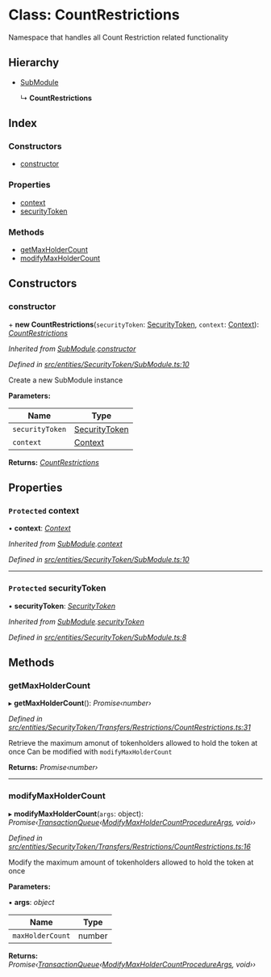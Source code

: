 # Class: CountRestrictions

Namespace that handles all Count Restriction related functionality

## Hierarchy

* [SubModule](_entities_securitytoken_submodule_.submodule.md)

  ↳ **CountRestrictions**

## Index

### Constructors

* [constructor](_entities_securitytoken_transfers_restrictions_countrestrictions_.countrestrictions.md#constructor)

### Properties

* [context](_entities_securitytoken_transfers_restrictions_countrestrictions_.countrestrictions.md#protected-context)
* [securityToken](_entities_securitytoken_transfers_restrictions_countrestrictions_.countrestrictions.md#protected-securitytoken)

### Methods

* [getMaxHolderCount](_entities_securitytoken_transfers_restrictions_countrestrictions_.countrestrictions.md#getmaxholdercount)
* [modifyMaxHolderCount](_entities_securitytoken_transfers_restrictions_countrestrictions_.countrestrictions.md#modifymaxholdercount)

## Constructors

###  constructor

\+ **new CountRestrictions**(`securityToken`: [SecurityToken](_entities_securitytoken_securitytoken_.securitytoken.md), `context`: [Context](_context_.context.md)): *[CountRestrictions](_entities_securitytoken_transfers_restrictions_countrestrictions_.countrestrictions.md)*

*Inherited from [SubModule](_entities_securitytoken_submodule_.submodule.md).[constructor](_entities_securitytoken_submodule_.submodule.md#constructor)*

*Defined in [src/entities/SecurityToken/SubModule.ts:10](https://github.com/PolymathNetwork/polymath-sdk/blob/550676f/src/entities/SecurityToken/SubModule.ts#L10)*

Create a new SubModule instance

**Parameters:**

Name | Type |
------ | ------ |
`securityToken` | [SecurityToken](_entities_securitytoken_securitytoken_.securitytoken.md) |
`context` | [Context](_context_.context.md) |

**Returns:** *[CountRestrictions](_entities_securitytoken_transfers_restrictions_countrestrictions_.countrestrictions.md)*

## Properties

### `Protected` context

• **context**: *[Context](_context_.context.md)*

*Inherited from [SubModule](_entities_securitytoken_submodule_.submodule.md).[context](_entities_securitytoken_submodule_.submodule.md#protected-context)*

*Defined in [src/entities/SecurityToken/SubModule.ts:10](https://github.com/PolymathNetwork/polymath-sdk/blob/550676f/src/entities/SecurityToken/SubModule.ts#L10)*

___

### `Protected` securityToken

• **securityToken**: *[SecurityToken](_entities_securitytoken_securitytoken_.securitytoken.md)*

*Inherited from [SubModule](_entities_securitytoken_submodule_.submodule.md).[securityToken](_entities_securitytoken_submodule_.submodule.md#protected-securitytoken)*

*Defined in [src/entities/SecurityToken/SubModule.ts:8](https://github.com/PolymathNetwork/polymath-sdk/blob/550676f/src/entities/SecurityToken/SubModule.ts#L8)*

## Methods

###  getMaxHolderCount

▸ **getMaxHolderCount**(): *Promise‹number›*

*Defined in [src/entities/SecurityToken/Transfers/Restrictions/CountRestrictions.ts:31](https://github.com/PolymathNetwork/polymath-sdk/blob/550676f/src/entities/SecurityToken/Transfers/Restrictions/CountRestrictions.ts#L31)*

Retrieve the maximum amonut of tokenholders allowed to hold the token at once
Can be modified with `modifyMaxHolderCount`

**Returns:** *Promise‹number›*

___

###  modifyMaxHolderCount

▸ **modifyMaxHolderCount**(`args`: object): *Promise‹[TransactionQueue](_entities_transactionqueue_.transactionqueue.md)‹[ModifyMaxHolderCountProcedureArgs](../interfaces/_types_index_.modifymaxholdercountprocedureargs.md), void››*

*Defined in [src/entities/SecurityToken/Transfers/Restrictions/CountRestrictions.ts:16](https://github.com/PolymathNetwork/polymath-sdk/blob/550676f/src/entities/SecurityToken/Transfers/Restrictions/CountRestrictions.ts#L16)*

Modify the maximum amount of tokenholders allowed to hold the token at once

**Parameters:**

▪ **args**: *object*

Name | Type |
------ | ------ |
`maxHolderCount` | number |

**Returns:** *Promise‹[TransactionQueue](_entities_transactionqueue_.transactionqueue.md)‹[ModifyMaxHolderCountProcedureArgs](../interfaces/_types_index_.modifymaxholdercountprocedureargs.md), void››*
